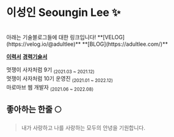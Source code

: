 # 이성인 Seoungin Lee ✨

<br/>
아래는 기술블로그들에 대한 링크입니다!
**[VELOG](https://velog.io/@adultlee)**
**[BLOG](https://adultlee.com/)**
<br/>

**[이력서](https://succulent-syrup-0a5.notion.site/bcd6468d7c0746d5b62c755ef10e48de)**
**[경력기술서](https://www.notion.so/457630b07f57430bb32950539806fb90?pvs=4)**

멋쟁이 사자처럼 9기 <sub>(2021.03 ~ 2021.12)</sub>  
멋쟁이 사자처럼 10기 운영진 <sub>(2021.01 ~ 2022.12)</sub>   
마로마브 웹 개발자 <sub>(2021.06 ~ 2022.08)</sub>  

## 좋아하는 한줄 🌕
> 내가 사랑하고 나를 사랑하는 모두의 안녕을 기원합니다.
